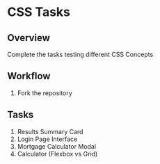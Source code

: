 # CSS Tasks

## Overview
Complete the tasks testing different CSS Concepts

## Workflow
1. Fork the repository 

## Tasks

1. Results Summary Card
2. Login Page Interface
3. Mortgage Calculator Modal
4. Calculator (Flexbox vs Grid)